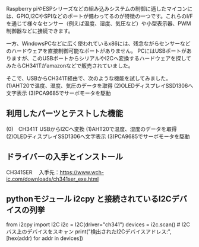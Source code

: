 Raspberry piやESPシリーズなどの組み込みシステムの制御に適したマイコンには、GPIO,I2CやSPIなどのポートが備わってるのが特徴の一つです。これらのI/Fを通じて様々なセンサー（例えば温度、湿度、気圧など）や小型表示器、PWM制御器などに接続できます。

一方、WindowsPCなどに広く使われているx86には、残念ながらセンサーなどのハードウェアを直接制御可能なポートがありません。
PCにはUSBポートがありますが、このUSBポートからシリアルやI2Cへ変換するハードウェアを探してみたらCH341Tがamazonなどで販売されていました。

そこで、USBからCH341T経由で、次のような機能を試してみました。
(1)AHT20で温度、湿度、気圧のデータを取得
(2)OLEDディスプレイSSD1306へ文字表示
(3)PCA9685でサーボモータを駆動

## 利用したパーツとテストした機能
(0)　CH341T USBからI2Cへ変換
(1)AHT20で温度、湿度のデータを取得
(2)OLEDディスプレイSSD1306へ文字表示
(3)PCA9685でサーボモータを駆動

## ドライバーの入手とインストール
  CH341SER
　入手先：https://www.wch-ic.com/downloads/ch341ser_exe.html

## pythonモジュール i2cpy と接続されているI2Cデバイスの列挙

from i2cpy import I2C
i2c = I2C(driver="ch341")
devices = i2c.scan()  # I2Cバス上のデバイスをスキャン
print("検出されたI2Cデバイスアドレス:", [hex(addr) for addr in devices])

 
